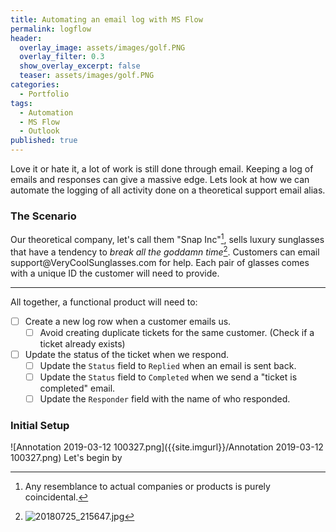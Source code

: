 ```yaml
---
title: Automating an email log with MS Flow
permalink: logflow
header:
  overlay_image: assets/images/golf.PNG
  overlay_filter: 0.3
  show_overlay_excerpt: false
  teaser: assets/images/golf.PNG
categories:
  - Portfolio
tags:
  - Automation
  - MS Flow
  - Outlook
published: true
---
```


Love it or hate it, a lot of work is still done through email. Keeping a log of emails and responses can give a massive edge.
Lets look at how we can automate the logging of all activity done on a theoretical support email alias.


### The Scenario

Our theoretical company, let's call them "Snap Inc"[^coincidence], sells luxury sunglasses that have a tendency to *break all the goddamn time*[^broke]. Customers can email support@VeryCoolSunglasses<nolink>.com for help. Each pair of glasses comes with a unique ID the customer will need to provide.
  
[^coincidence]: Any resemblance to actual companies or products is purely coincidental.
[^broke]: ![20180725_215647.jpg]({{site.imgurl}}/20180725_215647.jpg)

  
<hr>

All together, a functional product will need to:
- [ ]  Create a new log row when a customer emails us.  
	- [ ]  Avoid creating duplicate tickets for the same customer. (Check if a ticket already exists)  
- [ ]  Update the status of the ticket when we respond.  
	- [ ]   Update the `Status` field to `Replied` when an email is sent back.  
	- [ ]   Update the `Status` field to `Completed` when we send a "ticket is completed" email.  
	- [ ]   Update the `Responder` field with the name of who responded. 

### Initial Setup

![Annotation 2019-03-12 100327.png]({{site.imgurl}}/Annotation 2019-03-12 100327.png)
Let's begin by 

